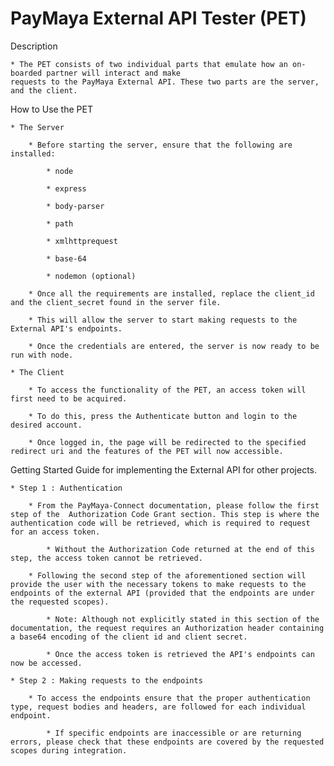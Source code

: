 # PayMaya External API Tester (PET)

Description 
  
	* The PET consists of two individual parts that emulate how an on-boarded partner will interact and make 
	requests to the PayMaya External API. These two parts are the server, and the client.
	
How to Use the PET
    
	* The Server

		* Before starting the server, ensure that the following are installed:

			* node

			* express

			* body-parser

			* path

			* xmlhttprequest

			* base-64

			* nodemon (optional)

		* Once all the requirements are installed, replace the client_id and the client_secret found in the server file.

		* This will allow the server to start making requests to the External API's endpoints.

		* Once the credentials are entered, the server is now ready to be run with node.

	* The Client

		* To access the functionality of the PET, an access token will first need to be acquired.

		* To do this, press the Authenticate button and login to the desired account.

		* Once logged in, the page will be redirected to the specified redirect uri and the features of the PET will now accessible.

Getting Started Guide for implementing the External API for other projects.

	* Step 1 : Authentication
    
		* From the PayMaya-Connect documentation, please follow the first step of the  Authorization Code Grant section. This step is where the authentication code will be retrieved, which is required to request for an access token.

			* Without the Authorization Code returned at the end of this step, the access token cannot be retrieved.
      
		* Following the second step of the aforementioned section will provide the user with the necessary tokens to make requests to the endpoints of the external API (provided that the endpoints are under the requested scopes).

			* Note: Although not explicitly stated in this section of the documentation, the request requires an Authorization header containing a base64 encoding of the client id and client secret.
      
			* Once the access token is retrieved the API's endpoints can now be accessed.
      
	* Step 2 : Making requests to the endpoints
  
		* To access the endpoints ensure that the proper authentication type, request bodies and headers, are followed for each individual endpoint.
    
			* If specific endpoints are inaccessible or are returning errors, please check that these endpoints are covered by the requested scopes during integration.
